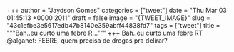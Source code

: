 
+++
author = "Jaydson Gomes"
categories = ["tweet"]
date = "Thu Mar 03 01:45:13 +0000 2011"
draft = false
image = "{TWEET_IMAGE}"
slug = "43c1efbe3e5617edb47b8140e359abff44838fd7"
tags = ["tweet"]
title = """Bah..eu curto uma febre R..."""
+++
Bah..eu curto uma febre RT @alganet: FEBRE, quem precisa de drogas pra delirar?
